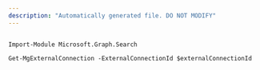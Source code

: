 ```yaml
---
description: "Automatically generated file. DO NOT MODIFY"
---
```


```powershellv1

Import-Module Microsoft.Graph.Search

Get-MgExternalConnection -ExternalConnectionId $externalConnectionId

```